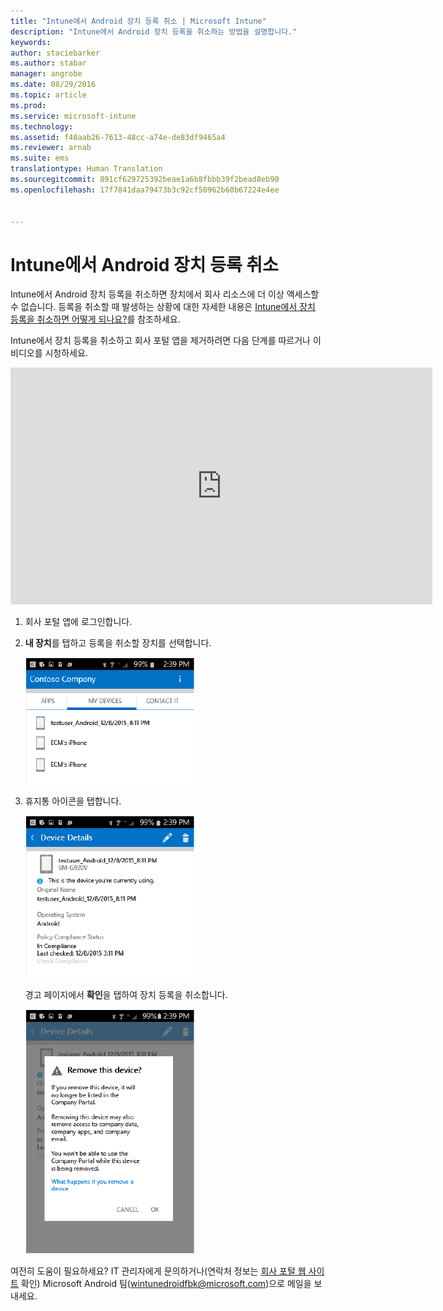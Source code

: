 ```yaml
---
title: "Intune에서 Android 장치 등록 취소 | Microsoft Intune"
description: "Intune에서 Android 장치 등록을 취소하는 방법을 설명합니다."
keywords: 
author: staciebarker
ms.author: stabar
manager: angrobe
ms.date: 08/29/2016
ms.topic: article
ms.prod: 
ms.service: microsoft-intune
ms.technology: 
ms.assetid: f40aab26-7613-48cc-a74e-de83df9465a4
ms.reviewer: arnab
ms.suite: ems
translationtype: Human Translation
ms.sourcegitcommit: 891cf629725392beae1a6b8fbbb39f2bead8eb90
ms.openlocfilehash: 17f7841daa79473b3c92cf50962b60b67224e4ee


---
```



# Intune에서 Android 장치 등록 취소

Intune에서 Android 장치 등록을 취소하면 장치에서 회사 리소스에 더 이상 액세스할 수 없습니다.  등록을 취소할 때 발생하는 상황에 대한 자세한 내용은 [Intune에서 장치 등록을 취소하면 어떻게 되나요?](what-happens-if-you-unenroll-your-device-from-intune-android.md)를 참조하세요.

Intune에서 장치 등록을 취소하고 회사 포털 앱을 제거하려면 다음 단계를 따르거나 이 비디오를 시청하세요.

<iframe width="675" height="379" src="https://www.youtube.com/embed/K-Vi7lNfaMk" frameborder="0" allowfullscreen></iframe>

1.  회사 포털 앱에 로그인합니다.

2.  **내 장치**를 탭하고 등록을 취소할 장치를 선택합니다.

    ![등록을 해제할 장치를 선택합니다.](./media/andr-1-my-devices-choose.png)

3.  휴지통 아이콘을 탭합니다.

    ![휴지통 아이콘을 탭합니다.](./media/andr-2-tap-trashcan.png)

    경고 페이지에서 **확인**을 탭하여 장치 등록을 취소합니다.

    ![장치를 제거합니다.](./media/andr-3-warning-about-remove.png)

여전히 도움이 필요하세요? IT 관리자에게 문의하거나(연락처 정보는 [회사 포털 웹 사이트](http://portal.manage.microsoft.com) 확인) Microsoft Android 팀(wintunedroidfbk@microsoft.com)으로 메일을 보내세요.



<!--HONumber=Oct16_HO2-->


